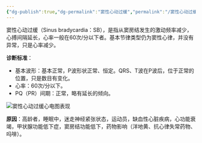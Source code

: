 ```yaml
---
{"dg-publish":true,"dg-permalink":"窦性心动过缓","permalink":"/窦性心动过缓/"}
---
```



窦性心动过缓（Sinus bradycardia：SB），是指从窦房结发生的激动频率减少，心搏间隔延长，心率一般在60次/分以下者。基本节律类型仍为窦性心律，并没有异常，只是心率减少。

**诊断标准**：

-   基本波形：基本正常，P波形状正常、恒定。QRS、T波在P波后，位于正常的位置，只是数目有变化。
-   心率：60次/分以下。
-   PQ（PR）间期：正常，略有延长的倾向。

![窦性心动过缓心电图表现](https://file.tsu.tw/d/file/20161209/54a38ee7db8ac01fd4c72b0936b23602.jpg)

**原因**：高龄者，睡眠中，迷走神经紧张状态，运动员，缺血性心脏疾病，心功能衰竭，甲状腺功能低下症，窦房结功能低下，药物影响（洋地黄、抗心律失常药物、吗啡）。